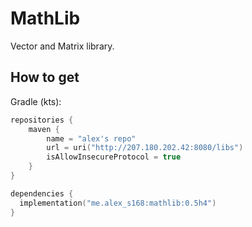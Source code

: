 # MathLib
Vector and Matrix library.

## How to get
Gradle (kts):
```kotlin
repositories {
    maven {
        name = "alex's repo"
        url = uri("http://207.180.202.42:8080/libs")
        isAllowInsecureProtocol = true
    }
}

dependencies {
  implementation("me.alex_s168:mathlib:0.5h4")
}
```